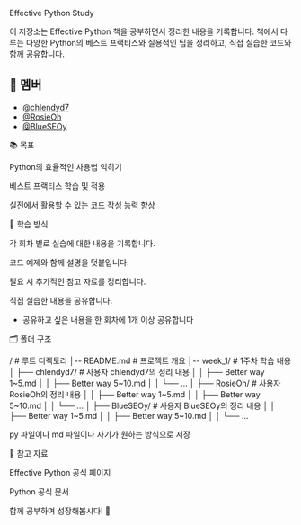 Effective Python Study

이 저장소는 Effective Python 책을 공부하면서 정리한 내용을 기록합니다. 책에서 다루는 다양한 Python의 베스트 프랙티스와 실용적인 팁을 정리하고, 직접 실습한 코드와 함께 공유합니다.

## 👥 멤버
- [@chlendyd7](https://github.com/chlendyd7)
- [@RosieOh](https://github.com/RosieOh)
- [@BlueSEOy](https://github.com/BlueSEOy)


📚 목표

Python의 효율적인 사용법 익히기

베스트 프랙티스 학습 및 적용

실전에서 활용할 수 있는 코드 작성 능력 향상

📖 학습 방식

각 회차 별로 실습에 대한 내용을 기록합니다.

코드 예제와 함께 설명을 덧붙입니다.

필요 시 추가적인 참고 자료를 정리합니다.

직접 실습한 내용을 공유합니다.

+ 공유하고 싶은 내용을 한 회차에 1개 이상 공유합니다

🗂️ 폴더 구조

/                    # 루트 디렉토리
│-- README.md        # 프로젝트 개요
│-- week_1/          # 1주차 학습 내용
│   ├── chlendyd7/   # 사용자 chlendyd7의 정리 내용
│   │   ├── Better way 1~5.md
│   │   ├── Better way 5~10.md
│   │   └── ...
│   ├── RosieOh/     # 사용자 RosieOh의 정리 내용
│   │   ├── Better way 1~5.md
│   │   ├── Better way 5~10.md
│   │   └── ...
│   ├── BlueSEOy/    # 사용자 BlueSEOy의 정리 내용
│   │   ├── Better way 1~5.md
│   │   ├── Better way 5~10.md
│   │   └── ...

py 파일이나 md 파일이나 자기가 원하는 방식으로 저장

🔗 참고 자료

Effective Python 공식 페이지

Python 공식 문서



함께 공부하며 성장해봅시다! 🚀

